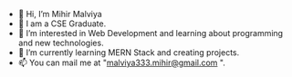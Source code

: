 - 👋 Hi, I’m Mihir Malviya
- 💞️ I am a CSE Graduate.
- 👀 I’m interested in Web Development and learning about programming and new technologies.
- 🌱 I’m currently learning MERN Stack and creating projects.
- 📫 You can mail me at "malviya333.mihir@gmail.com ".

<!---
mihir333/mihir333 is a ✨ special ✨ repository because its `README.md` (this file) appears on your GitHub profile.
You can click the Preview link to take a look at your changes.
--->
